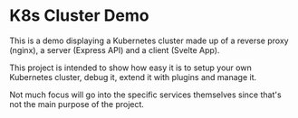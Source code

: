 # K8s Cluster Demo

This is a demo displaying a Kubernetes cluster made up of a reverse proxy (nginx), a server (Express API) and a client (Svelte App).

This project is intended to show how easy it is to setup your own Kubernetes cluster, debug it, extend it with plugins and manage it.

Not much focus will go into the specific services themselves since that's not the main purpose of the project.
